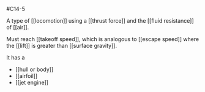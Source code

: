#C14-5 

A type of [[locomotion]] using a [[thrust force]] and the [[fluid resistance]] of [[air]].

Must reach [[takeoff speed]], which is analogous to [[escape speed]] where the [[lift]] is greater than [[surface gravity]].

It has a
- [[hull or body]]
- [[airfoil]]
- [[jet engine]]